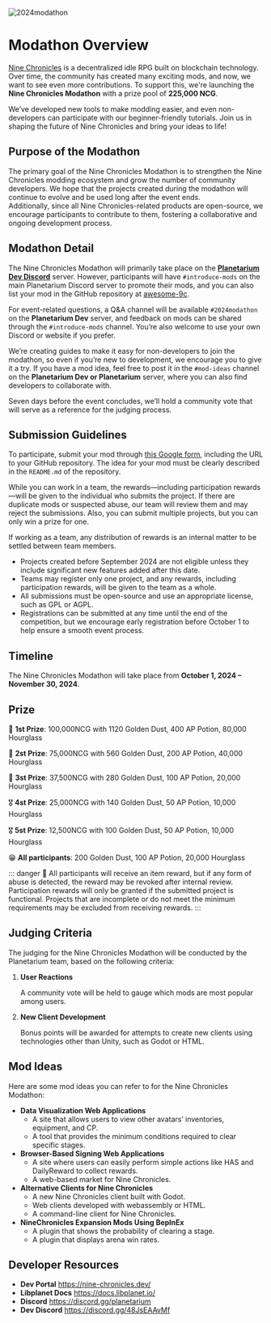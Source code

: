 ![2024modathon](</images/event/2024modathon/2024modathon.png>)

# **Modathon Overview**

[Nine Chronicles](https://docs.nine-chronicles.com/introduction) is a decentralized idle RPG built on blockchain technology.
Over time, the community has created many exciting mods, and now, we want to see even more contributions. To support this, we're launching the **Nine Chronicles Modathon** with a prize pool of **225,000 NCG**.

We’ve developed new tools to make modding easier, and even non-developers can participate with our beginner-friendly tutorials. Join us in shaping the future of Nine Chronicles and bring your ideas to life!

## **Purpose of the Modathon**

The primary goal of the Nine Chronicles Modathon is to strengthen the Nine Chronicles modding ecosystem and grow the number of community developers. We hope that the projects created during the modathon will continue to evolve and be used long after the event ends.  
Additionally, since all Nine Chronicles-related products are open-source, we encourage participants to contribute to them, fostering a collaborative and ongoing development process.

## **Modathon Detail**

The Nine Chronicles Modathon will primarily take place on the **[Planetarium Dev Discord](https://discord.gg/48JsEAAvMf)** server.
However, participants will have `#introduce-mods` on the main Planetarium Discord server to promote their mods, and you can also list your mod in the GitHub repository at [awesome-9c](https://github.com/planetarium/awesome-9c).

For event-related questions, a Q&A channel will be available `#2024modathon` on the **Planetarium Dev** server, and feedback on mods can be shared through the `#introduce-mods` channel. You’re also welcome to use your own Discord or website if you prefer.

We’re creating guides to make it easy for non-developers to join the modathon, so even if you’re new to development, we encourage you to give it a try.
If you have a mod idea, feel free to post it in the `#mod-ideas` channel on the **Planetarium Dev or Planetarium** server, where you can also find developers to collaborate with.

Seven days before the event concludes, we’ll hold a community vote that will serve as a reference for the judging process.

## **Submission Guidelines**

To participate, submit your mod through [this Google form](https://forms.gle/UPXTRkk77QjKkzLc9), including the URL to your GitHub repository. The idea for your mod must be clearly described in the `README.md` of the repository.

While you can work in a team, the rewards—including participation rewards—will be given to the individual who submits the project. If there are duplicate mods or suspected abuse, our team will review them and may reject the submissions. Also, you can submit multiple projects, but you can only win a prize for one.

If working as a team, any distribution of rewards is an internal matter to be settled between team members.

- Projects created before September 2024 are not eligible unless they include significant new features added after this date.
- Teams may register only one project, and any rewards, including participation rewards, will be given to the team as a whole.
- All submissions must be open-source and use an appropriate license, such as GPL or AGPL.
- Registrations can be submitted at any time until the end of the competition, but we encourage early registration before October 1 to help ensure a smooth event process.

## Timeline

The Nine Chronicles Modathon will take place from **October 1, 2024 – November 30, 2024**.

## Prize

🥇 **1st Prize**: 100,000NCG with 1120 Golden Dust, 400 AP Potion, 80,000 Hourglass

🥈 **2st Prize**: 75,000NCG with 560 Golden Dust, 200 AP Potion, 40,000 Hourglass

🥉 **3st Prize**: 37,500NCG with 280 Golden Dust, 100 AP Potion, 20,000 Hourglass

🎖️ **4st Prize**: 25,000NCG with 140 Golden Dust, 50 AP Potion, 10,000 Hourglass

🎖️ **5st Prize**: 12,500NCG with 100 Golden Dust, 50 AP Potion, 10,000 Hourglass

😁 **All participants**: 200 Golden Dust, 100 AP Potion, 20,000 Hourglass

::: danger :construction:
All participants will receive an item reward, but if any form of abuse is detected, the reward may be revoked after internal review.  
Participation rewards will only be granted if the submitted project is functional. Projects that are incomplete or do not meet the minimum requirements may be excluded from receiving rewards.
:::

## **Judging Criteria**

The judging for the Nine Chronicles Modathon will be conducted by the Planetarium team, based on the following criteria:

1. **User Reactions**
    
    A community vote will be held to gauge which mods are most popular among users.
    
2. **New Client Development**
    
    Bonus points will be awarded for attempts to create new clients using technologies other than Unity, such as Godot or HTML.
    
## Mod Ideas

Here are some mod ideas you can refer to for the Nine Chronicles Modathon:

- **Data Visualization Web Applications**
    - A site that allows users to view other avatars’ inventories, equipment, and CP.
    - A tool that provides the minimum conditions required to clear specific stages.
- **Browser-Based Signing Web Applications**
    - A site where users can easily perform simple actions like HAS and DailyReward to collect rewards.
    - A web-based market for Nine Chronicles.
- **Alternative Clients for Nine Chronicles**
    - A new Nine Chronicles client built with Godot.
    - Web clients developed with webassembly or HTML.
    - A command-line client for Nine Chronicles.
- **NineChronicles Expansion Mods Using BepInEx**
    - A plugin that shows the probability of clearing a stage.
    - A plugin that displays arena win rates.

## **Developer Resources**

- **Dev Portal** https://nine-chronicles.dev/
- **Libplanet Docs** https://docs.libplanet.io/
- **Discord** https://discord.gg/planetarium
- **Dev Discord** https://discord.gg/48JsEAAvMf
